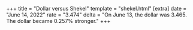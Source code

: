 +++
title = "Dollar versus Shekel"
template = "shekel.html"
[extra]
date = "June 14, 2022"
rate = "3.474"
delta = "On June 13, the dollar was 3.465. The dollar became 0.257% stronger."
+++

